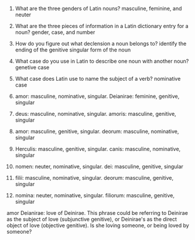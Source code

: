 1. What are the three genders of Latin nouns? masculine, feminine, and neuter
2. What are the three pieces of information in a Latin dictionary entry for a noun? gender, case, and number
3. How do you figure out what declension a noun belongs to? identify the ending of the genitive singular form of the noun
4. What case do you use in Latin to describe one noun with another noun? genetive case
5. What case does Latin use to name the subject of a verb? nominative case

1. amor: masculine, nominative, singular. Deianirae: feminine, genitive, singular
2. deus: masculine, nominative, singular. amoris: masculine, genitive, singular 
3. amor: masculine, genitive, singular. deorum: masculine, nominative, singular
4. Herculis: masculine, genitive, singular. canis: masculine, nominative, singular
5. nomen: neuter, nominative, singular. dei: masculine, genitive, singular 
6. filii: masculine, nominative, singular. deorum: masculine, genitive, singular
7. nomina: neuter, nominative, singular. filiorum: masculine, genitive, singular

amor Deianirae: love of Deinirae.
This phrase could be referring to Deinirae as the subject of love (subjunctive genitive), or Deinirae's as the direct object of love (objective genitive).
Is she loving someone, or being loved by someone?
